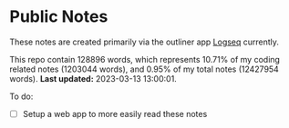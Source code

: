 # Public Notes

These notes are created primarily via the outliner app [Logseq](https://github.com/logseq/logseq) currently.

This repo contain 128896 words, which represents 10.71% of my coding related notes (1203044 words), and 0.95% of my total notes (12427954 words). **Last updated:** 2023-03-13 13:00:01. 

To do:

- [ ] Setup a web app to more easily read these notes
